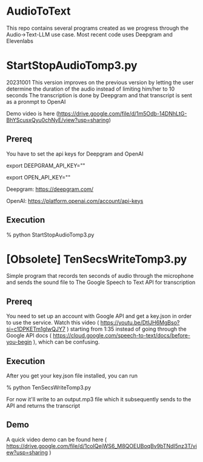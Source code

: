 # AudioToText

This repo contains several programs created as we progress through the Audio->Text-LLM use case.  Most recent code uses Deepgram and Elevenlabs

# StartStopAudioTomp3.py

20231001 This version improves on the previous version by letting the user determine the duration of the audio instead of limiting him/her to 10 seconds
The transcription is done by Deepgram and that transcript is sent as a pronmpt to OpenAI

Demo video is here (https://drive.google.com/file/d/1m5Odb-14DNhLtG-BhYScusxQyu0chNyE/view?usp=sharing)

## Prereq

You have to set the api keys for Deepgram and OpenAI

 export DEEPGRAM_API_KEY="<Deepgram key>"
 
 export OPEN_API_KEY="<OpenAI key>"

 Deepgram: https://deepgram.com/
 
 OpenAI: https://platform.openai.com/account/api-keys

## Execution

% python StartStopAudioTomp3.py

# [Obsolete] TenSecsWriteTomp3.py

Simple program that records ten seconds of audio through the microphone and sends the sound file to
The Google Speech to Text API for transcription

## Prereq

You need to set up an account with Google API and get a key.json in order to use the service.  Watch this video ( https://youtu.be/DtlJH6MgBso?si=c1DPKETm1gIwQJY7 ) starting from 1:35 instead of going through the Google API docs ( https://cloud.google.com/speech-to-text/docs/before-you-begin ), which can be confusing.

## Execution

After you get your key.json file installed, you can run

% python TenSecsWriteTomp3.py 

For now it'll write to an output.mp3 file which it subsequently sends to the API and returns the transcript

## Demo

A quick video demo can be found here ( https://drive.google.com/file/d/1coIQejWS6_M8QOEUBoqBv9bTNdI5nz3T/view?usp=sharing )



